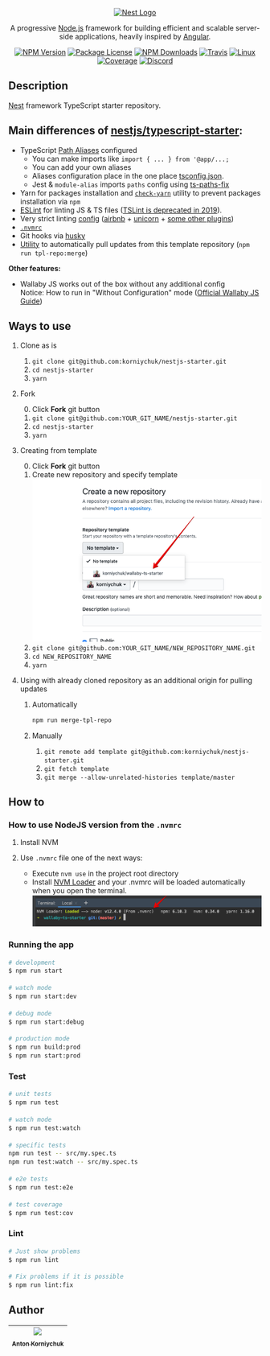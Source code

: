 <p align="center">
  <a href="http://nestjs.com/" target="blank"><img src="https://nestjs.com/img/logo_text.svg" width="320" alt="Nest Logo" /></a>
</p>

[travis-image]: https://api.travis-ci.org/nestjs/nest.svg?branch=master
[travis-url]: https://travis-ci.org/nestjs/nest
[linux-image]: https://img.shields.io/travis/nestjs/nest/master.svg?label=linux
[linux-url]: https://travis-ci.org/nestjs/nest
  
  <p align="center">A progressive <a href="http://nodejs.org" target="blank">Node.js</a> framework for building efficient and scalable server-side applications, heavily inspired by <a href="https://angular.io" target="blank">Angular</a>.</p>
    <p align="center">
<a href="https://www.npmjs.com/~nestjscore"><img src="https://img.shields.io/npm/v/@nestjs/core.svg" alt="NPM Version" /></a>
<a href="https://www.npmjs.com/~nestjscore"><img src="https://img.shields.io/npm/l/@nestjs/core.svg" alt="Package License" /></a>
<a href="https://www.npmjs.com/~nestjscore"><img src="https://img.shields.io/npm/dm/@nestjs/core.svg" alt="NPM Downloads" /></a>
<a href="https://travis-ci.org/nestjs/nest"><img src="https://api.travis-ci.org/nestjs/nest.svg?branch=master" alt="Travis" /></a>
<a href="https://travis-ci.org/nestjs/nest"><img src="https://img.shields.io/travis/nestjs/nest/master.svg?label=linux" alt="Linux" /></a>
<a href="https://coveralls.io/github/nestjs/nest?branch=master"><img src="https://coveralls.io/repos/github/nestjs/nest/badge.svg?branch=master#5" alt="Coverage" /></a>
<a href="https://discord.gg/G7Qnnhy" target="_blank"><img src="https://img.shields.io/badge/discord-online-brightgreen.svg" alt="Discord"/></a>
</p>

## Description

[Nest](https://github.com/nestjs/nest) framework TypeScript starter repository.

## Main differences of [nestjs/typescript-starter](https://github.com/nestjs/typescript-starter):

* TypeScript [Path Aliases](/tsconfig.json#L29) configured
  * You can make imports like `import { ... } from '@app/...;`
  * You can add your own aliases
  * Aliases configuration place in the one place [tsconfig.json](tsconfig.json#L29).
  * Jest & `module-alias` imports `paths` config using [ts-paths-fix](/src/ts-paths-fix-apply.ts)
* Yarn for packages installation and [`check-yarn`](/tools/check-yarn.js) utility to prevent packages installation via `npm`
* [ESLint](https://eslint.org) for linting JS & TS files ([TSLint is deprecated in 2019](https://github.com/palantir/tslint#tslint)).
* Very strict linting [config](/src/.eslintrc.js) ([airbnb](https://www.npmjs.com/package/eslint-config-airbnb-base) + [unicorn](https://www.npmjs.com/package/eslint-plugin-unicorn) + [some other plugins](/src/.eslintrc.js#L11))
* [`.nvmrc`](https://github.com/nvm-sh/nvm#nvmrc)
* Git hooks via [husky](https://www.npmjs.com/package/husky)
* [Utility](/tools/merge-with-repository-template.sh) to automatically pull updates from this template repository (`npm run tpl-repo:merge`)

**Other features:**

* Wallaby JS works out of the box without any additional config  
  Notice: How to run in "Without Configuration" mode ([Official Wallaby JS Guide](https://wallabyjs.com/docs/intro/config.html#automatic-configuration))

## Ways to use

1. Clone as is

    1. `git clone git@github.com:korniychuk/nestjs-starter.git`
    2. `cd nestjs-starter`
    3. `yarn`
2. Fork

    0. Click **Fork** git button
    1. `git clone git@github.com:YOUR_GIT_NAME/nestjs-starter.git`
    2. `cd nestjs-starter`
    3. `yarn`
3. Creating from template

    0. Click **Fork** git button
    1. Create new repository and specify template ![template](readme/readme.git-create-from-template.png)
    1. `git clone git@github.com:YOUR_GIT_NAME/NEW_REPOSITORY_NAME.git`
    2. `cd NEW_REPOSITORY_NAME`
    3. `yarn`
4. Using with already cloned repository as an additional origin for pulling updates

    1. Automatically
    
       ```bash
       npm run merge-tpl-repo
       ```
    
    2. Manually

        1. `git remote add template git@github.com:korniychuk/nestjs-starter.git`
        2. `git fetch template`
        3. `git merge --allow-unrelated-histories template/master`

## How to

### How to use NodeJS version from the `.nvmrc`

1. Install NVM
2. Use `.nvmrc` file one of the next ways:

    * Execute `nvm use` in the project root directory
    * Install [NVM Loader](https://github.com/korniychuk/ankor-shell) and your .nvmrc will be loaded automatically when you open the terminal.
      ![NVM Loader demo](readme/readme.nvm-loader.png)
      
### Running the app

```bash
# development
$ npm run start

# watch mode
$ npm run start:dev

# debug mode
$ npm run start:debug

# production mode
$ npm run build:prod
$ npm run start:prod
```

### Test

```bash
# unit tests
$ npm run test

# watch mode
$ npm run test:watch

# specific tests
npm run test -- src/my.spec.ts
npm run test:watch -- src/my.spec.ts

# e2e tests
$ npm run test:e2e

# test coverage
$ npm run test:cov
```

### Lint

```bash
# Just show problems
$ npm run lint

# Fix problems if it is possible
$ npm run lint:fix
```

## Author

| [<img src="https://www.korniychuk.pro/avatar.jpg" width="100px;"/><br /><sub>Anton Korniychuk</sub>](https://korniychuk.pro) |
| :---: |
